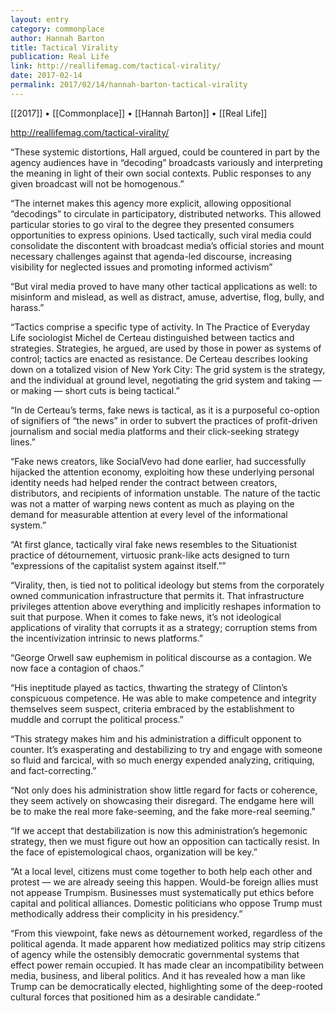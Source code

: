 ```yaml
---
layout: entry
category: commonplace
author: Hannah Barton
title: Tactical Virality
publication: Real Life
link: http://reallifemag.com/tactical-virality/
date: 2017-02-14
permalink: 2017/02/14/hannah-barton-tactical-virality
---
```


[[2017]] • [[Commonplace]] • [[Hannah Barton]] • [[Real Life]] 

http://reallifemag.com/tactical-virality/

“These systemic distortions, Hall argued, could be countered in part by the agency audiences have in “decoding” broadcasts variously and interpreting the meaning in light of their own social contexts. Public responses to any given broadcast will not be homogenous.”

“The internet makes this agency more explicit, allowing oppositional “decodings” to circulate in participatory, distributed networks. This allowed particular stories to go viral to the degree they presented consumers opportunities to express opinions. Used tactically, such viral media could consolidate the discontent with broadcast media’s official stories and mount necessary challenges against that agenda-led discourse, increasing visibility for neglected issues and promoting informed activism”

“But viral media proved to have many other tactical applications as well: to misinform and mislead, as well as distract, amuse, advertise, flog, bully, and harass.”

“Tactics comprise a specific type of activity. In The Practice of Everyday Life sociologist Michel de Certeau distinguished between tactics and strategies. Strategies, he argued, are used by those in power as systems of control; tactics are enacted as resistance. De Certeau describes looking down on a totalized vision of New York City: The grid system is the strategy, and the individual at ground level, negotiating the grid system and taking — or making — short cuts is being tactical.”

“In de Certeau’s terms, fake news is tactical, as it is a purposeful co-option of signifiers of “the news” in order to subvert the practices of profit-driven journalism and social media platforms and their click-seeking strategy lines.”

“Fake news creators, like SocialVevo had done earlier, had successfully hijacked the attention economy, exploiting how these underlying personal identity needs had helped render the contract between creators, distributors, and recipients of information unstable. The nature of the tactic was not a matter of warping news content as much as playing on the demand for measurable attention at every level of the informational system.”

“At first glance, tactically viral fake news resembles to the Situationist practice of détournement, virtuosic prank-like acts designed to turn “expressions of the capitalist system against itself.””

“Virality, then, is tied not to political ideology but stems from the corporately owned communication infrastructure that permits it. That infrastructure privileges attention above everything and implicitly reshapes information to suit that purpose. When it comes to fake news, it’s not ideological applications of virality that corrupts it as a strategy; corruption stems from the incentivization intrinsic to news platforms.”

“George Orwell saw euphemism in political discourse as a contagion. We now face a contagion of chaos.”

“His ineptitude played as tactics, thwarting the strategy of Clinton’s conspicuous competence. He was able to make competence and integrity themselves seem suspect, criteria embraced by the establishment to muddle and corrupt the political process.”

“This strategy makes him and his administration a difficult opponent to counter. It’s exasperating and destabilizing to try and engage with someone so fluid and farcical, with so much energy expended analyzing, critiquing, and fact-correcting.”

“Not only does his administration show little regard for facts or coherence, they seem actively on showcasing their disregard. The endgame here will be to make the real more fake-seeming, and the fake more-real seeming.”

“If we accept that destabilization is now this administration’s hegemonic strategy, then we must figure out how an opposition can tactically resist. In the face of epistemological chaos, organization will be key.”

“At a local level, citizens must come together to both help each other and protest — we are already seeing this happen. Would-be foreign allies must not appease Trumpism. Businesses must systematically put ethics before capital and political alliances. Domestic politicians who oppose Trump must methodically address their complicity in his presidency.”

“From this viewpoint, fake news as détournement worked, regardless of the political agenda. It made apparent how mediatized politics may strip citizens of agency while the ostensibly democratic governmental systems that effect power remain occupied. It has made clear an incompatibility between media, business, and liberal politics. And it has revealed how a man like Trump can be democratically elected, highlighting some of the deep-rooted cultural forces that positioned him as a desirable candidate.”



